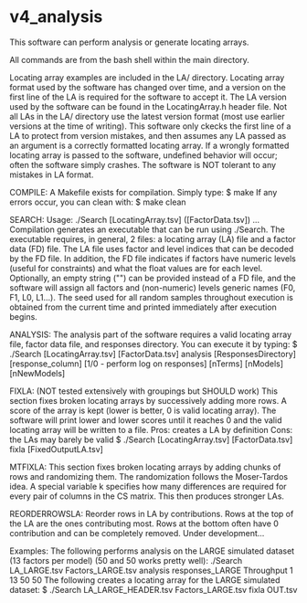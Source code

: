 # v4_analysis

This software can perform analysis or generate locating arrays.

All commands are from the bash shell within the main directory.

Locating array examples are included in the LA/ directory.
Locating array format used by the software has changed over time, and a version on the first line of the LA is required for the software to accept it.
The LA version used by the software can be found in the LocatingArray.h header file.
Not all LAs in the LA/ directory use the latest version format (most use earlier versions at the time of writing).
This software only ckecks the first line of a LA to protect from version mistakes, and then assumes any LA passed as an argument is a correctly formatted locating array.
If a wrongly formatted locating array is passed to the software, undefined behavior will occur; often the software simply crashes.
The software is NOT tolerant to any mistakes in LA format.

COMPILE:
A Makefile exists for compilation. Simply type:
$ make
If any errors occur, you can clean with:
$ make clean

SEARCH:
Usage: ./Search [LocatingArray.tsv] ([FactorData.tsv]) ...
Compilation generates an executable that can be run using ./Search.
The executable requires, in general, 2 files: a locating array (LA) file and a factor data (FD) file.
The LA file uses factor and level indices that can be decoded by the FD file.
In addition, the FD file indicates if factors have numeric levels (useful for constraints) and what the float values are for each level.
Optionally, an empty string ("") can be provided instead of a FD file, and the software will assign all factors and (non-numeric) levels generic names (F0, F1, L0, L1...).
The seed used for all random samples throughout execution is obtained from the current time and printed immediately after execution begins.

ANALYSIS:
The analysis part of the software requires a valid locating array file, factor data file, and responses directory.
You can execute it by typing:
$ ./Search [LocatingArray.tsv] [FactorData.tsv] analysis [ResponsesDirectory] [response_column] [1/0 - perform log on responses] [nTerms] [nModels] [nNewModels]

FIXLA: (NOT tested extensively with groupings but SHOULD work)
This section fixes broken locating arrays by successively adding more rows.
A score of the array is kept (lower is better, 0 is valid locating array).
The software will print lower and lower scores until it reaches 0 and the valid locating array will be written to a file.
Pros: creates a LA by definition
Cons: the LAs may barely be valid
$ ./Search [LocatingArray.tsv] [FactorData.tsv] fixla [FixedOutputLA.tsv]

MTFIXLA:
This section fixes broken locating arrays by adding chunks of rows and randomizing them.
The randomization follows the Moser-Tardos idea.
A special variable k specifies how many differences are required for every pair of columns in the CS matrix.
This then produces stronger LAs.

REORDERROWSLA:
Reorder rows in LA by contributions.
Rows at the top of the LA are the ones contributing most.
Rows at the bottom often have 0 contribution and can be completely removed.
Under development...

Examples:
The following performs analysis on the LARGE simulated dataset (13 factors per model) (50 and 50 works pretty well):
./Search LA_LARGE.tsv Factors_LARGE.tsv analysis responses_LARGE Throughput 1 13 50 50
The following creates a locating array for the LARGE simulated dataset:
$ ./Search LA_LARGE_HEADER.tsv Factors_LARGE.tsv fixla OUT.tsv
